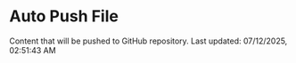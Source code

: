 # Auto Push File

Content that will be pushed to GitHub repository.
Last updated: 07/12/2025, 02:51:43 AM